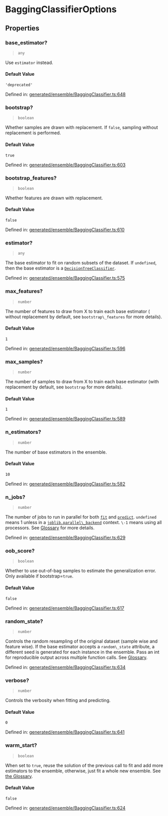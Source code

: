 # BaggingClassifierOptions

## Properties

### base\_estimator?

> `any`

Use `estimator` instead.

#### Default Value

`'deprecated'`

Defined in:  [generated/ensemble/BaggingClassifier.ts:648](https://github.com/transitive-bullshit/scikit-learn-ts/blob/b59c1ff/packages/sklearn/src/generated/ensemble/BaggingClassifier.ts#L648)

### bootstrap?

> `boolean`

Whether samples are drawn with replacement. If `false`, sampling without replacement is performed.

#### Default Value

`true`

Defined in:  [generated/ensemble/BaggingClassifier.ts:603](https://github.com/transitive-bullshit/scikit-learn-ts/blob/b59c1ff/packages/sklearn/src/generated/ensemble/BaggingClassifier.ts#L603)

### bootstrap\_features?

> `boolean`

Whether features are drawn with replacement.

#### Default Value

`false`

Defined in:  [generated/ensemble/BaggingClassifier.ts:610](https://github.com/transitive-bullshit/scikit-learn-ts/blob/b59c1ff/packages/sklearn/src/generated/ensemble/BaggingClassifier.ts#L610)

### estimator?

> `any`

The base estimator to fit on random subsets of the dataset. If `undefined`, then the base estimator is a [`DecisionTreeClassifier`](sklearn.tree.DecisionTreeClassifier.html#sklearn.tree.DecisionTreeClassifier "sklearn.tree.DecisionTreeClassifier").

Defined in:  [generated/ensemble/BaggingClassifier.ts:575](https://github.com/transitive-bullshit/scikit-learn-ts/blob/b59c1ff/packages/sklearn/src/generated/ensemble/BaggingClassifier.ts#L575)

### max\_features?

> `number`

The number of features to draw from X to train each base estimator ( without replacement by default, see `bootstrap\_features` for more details).

#### Default Value

`1`

Defined in:  [generated/ensemble/BaggingClassifier.ts:596](https://github.com/transitive-bullshit/scikit-learn-ts/blob/b59c1ff/packages/sklearn/src/generated/ensemble/BaggingClassifier.ts#L596)

### max\_samples?

> `number`

The number of samples to draw from X to train each base estimator (with replacement by default, see `bootstrap` for more details).

#### Default Value

`1`

Defined in:  [generated/ensemble/BaggingClassifier.ts:589](https://github.com/transitive-bullshit/scikit-learn-ts/blob/b59c1ff/packages/sklearn/src/generated/ensemble/BaggingClassifier.ts#L589)

### n\_estimators?

> `number`

The number of base estimators in the ensemble.

#### Default Value

`10`

Defined in:  [generated/ensemble/BaggingClassifier.ts:582](https://github.com/transitive-bullshit/scikit-learn-ts/blob/b59c1ff/packages/sklearn/src/generated/ensemble/BaggingClassifier.ts#L582)

### n\_jobs?

> `number`

The number of jobs to run in parallel for both [`fit`](#sklearn.ensemble.BaggingClassifier.fit "sklearn.ensemble.BaggingClassifier.fit") and [`predict`](#sklearn.ensemble.BaggingClassifier.predict "sklearn.ensemble.BaggingClassifier.predict"). `undefined` means 1 unless in a [`joblib.parallel\_backend`](https://joblib.readthedocs.io/en/latest/parallel.html#joblib.parallel_backend "(in joblib v1.3.0.dev0)") context. `\-1` means using all processors. See [Glossary](../../glossary.html#term-n_jobs) for more details.

Defined in:  [generated/ensemble/BaggingClassifier.ts:629](https://github.com/transitive-bullshit/scikit-learn-ts/blob/b59c1ff/packages/sklearn/src/generated/ensemble/BaggingClassifier.ts#L629)

### oob\_score?

> `boolean`

Whether to use out-of-bag samples to estimate the generalization error. Only available if bootstrap=`true`.

#### Default Value

`false`

Defined in:  [generated/ensemble/BaggingClassifier.ts:617](https://github.com/transitive-bullshit/scikit-learn-ts/blob/b59c1ff/packages/sklearn/src/generated/ensemble/BaggingClassifier.ts#L617)

### random\_state?

> `number`

Controls the random resampling of the original dataset (sample wise and feature wise). If the base estimator accepts a `random\_state` attribute, a different seed is generated for each instance in the ensemble. Pass an int for reproducible output across multiple function calls. See [Glossary](../../glossary.html#term-random_state).

Defined in:  [generated/ensemble/BaggingClassifier.ts:634](https://github.com/transitive-bullshit/scikit-learn-ts/blob/b59c1ff/packages/sklearn/src/generated/ensemble/BaggingClassifier.ts#L634)

### verbose?

> `number`

Controls the verbosity when fitting and predicting.

#### Default Value

`0`

Defined in:  [generated/ensemble/BaggingClassifier.ts:641](https://github.com/transitive-bullshit/scikit-learn-ts/blob/b59c1ff/packages/sklearn/src/generated/ensemble/BaggingClassifier.ts#L641)

### warm\_start?

> `boolean`

When set to `true`, reuse the solution of the previous call to fit and add more estimators to the ensemble, otherwise, just fit a whole new ensemble. See [the Glossary](../../glossary.html#term-warm_start).

#### Default Value

`false`

Defined in:  [generated/ensemble/BaggingClassifier.ts:624](https://github.com/transitive-bullshit/scikit-learn-ts/blob/b59c1ff/packages/sklearn/src/generated/ensemble/BaggingClassifier.ts#L624)
